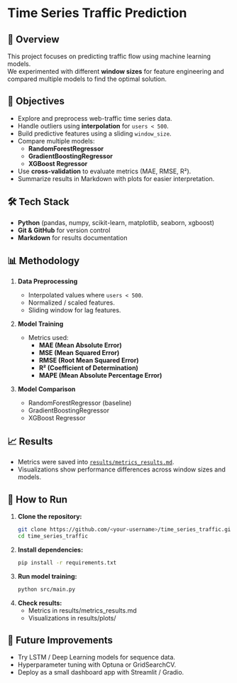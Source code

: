 #  Time Series Traffic Prediction

## 📌 Overview
This project focuses on predicting traffic flow using machine learning models.  
We experimented with different **window sizes** for feature engineering and compared multiple models to find the optimal solution.

## 🎯 Objectives
- Explore and preprocess web-traffic time series data.
- Handle outliers using **interpolation** for `users < 500`.
- Build predictive features using a sliding `window_size`.
- Compare multiple models:
  - **RandomForestRegressor**
  - **GradientBoostingRegressor**
  - **XGBoost Regressor**
- Use **cross-validation** to evaluate metrics (MAE, RMSE, R²).
- Summarize results in Markdown with plots for easier interpretation.

## 🛠️ Tech Stack
- **Python** (pandas, numpy, scikit-learn, matplotlib, seaborn, xgboost)
- **Git & GitHub** for version control
- **Markdown** for results documentation

## 📊 Methodology
1. **Data Preprocessing**
   - Interpolated values where `users < 500`.
   - Normalized / scaled features.
   - Sliding window for lag features.

2. **Model Training**
   - Metrics used:
     - **MAE (Mean Absolute Error)**
     - **MSE (Mean Squared Error)**
     - **RMSE (Root Mean Squared Error)**
     - **R² (Coefficient of Determination)**
     - **MAPE (Mean Absolute Percentage Error)**

3. **Model Comparison**
   - RandomForestRegressor (baseline)
   - GradientBoostingRegressor
   - XGBoost Regressor

## 📈 Results
- Metrics were saved into [`results/metrics_results.md`](results/model_metrics_comparison.md).
- Visualizations show performance differences across window sizes and models.

## 🚀 How to Run
1. **Clone the repository:**
   ```bash
   git clone https://github.com/<your-username>/time_series_traffic.git
   cd time_series_traffic
2. **Install dependencies:**
   ```bash
   pip install -r requirements.txt
3. **Run model training:**
   ```bash
   python src/main.py
4. **Check results:**
   - Metrics in results/metrics_results.md
   - Visualizations in results/plots/
  
## 📌 Future Improvements
  - Try LSTM / Deep Learning models for sequence data.
  - Hyperparameter tuning with Optuna or GridSearchCV.
  - Deploy as a small dashboard app with Streamlit / Gradio.





